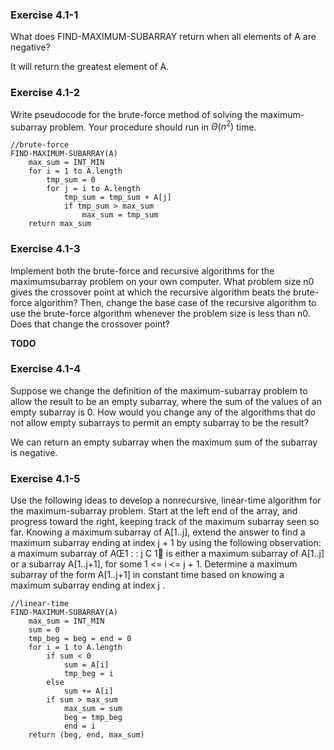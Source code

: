 ### Exercise 4.1-1
What does FIND-MAXIMUM-SUBARRAY return when all elements of A are negative?

It will return the greatest element of A.

### Exercise 4.1-2
Write pseudocode for the brute-force method of solving the maximum-subarray
problem. Your procedure should run in $\Theta(n^2)$ time.

    //brute-force
    FIND-MAXIMUM-SUBARRAY(A)
        max_sum = INT_MIN
        for i = 1 to A.length
            tmp_sum = 0
            for j = i to A.length
                tmp_sum = tmp_sum + A[j]
                if tmp_sum > max_sum
                    max_sum = tmp_sum
        return max_sum

### Exercise 4.1-3

Implement both the brute-force and recursive algorithms for the maximumsubarray problem on your own computer. What problem size n0 gives the crossover
point at which the recursive algorithm beats the brute-force algorithm? Then,
change the base case of the recursive algorithm to use the brute-force algorithm
whenever the problem size is less than n0. Does that change the crossover point?

**TODO**

### Exercise 4.1-4

Suppose we change the definition of the maximum-subarray problem to allow the
result to be an empty subarray, where the sum of the values of an empty subarray is 0. How would you change any of the algorithms that do not allow empty
subarrays to permit an empty subarray to be the result?

We can return an empty subarray when the maximum sum of the subarray is negative.

### Exercise 4.1-5

Use the following ideas to develop a nonrecursive, linear-time algorithm for the
maximum-subarray problem. Start at the left end of the array, and progress toward
the right, keeping track of the maximum subarray seen so far. Knowing a maximum
subarray of A[1..j], extend the answer to find a maximum subarray ending at index j + 1 by using the following observation: a maximum subarray of AŒ1 : : j C 1
is either a maximum subarray of A[1..j] or a subarray A[1..j+1], for some
1 <= i <= j + 1. Determine a maximum subarray of the form A[1..j+1] in
constant time based on knowing a maximum subarray ending at index j .

    //linear-time
    FIND-MAXIMUM-SUBARRAY(A)
        max_sum = INT_MIN
        sum = 0
        tmp_beg = beg = end = 0
        for i = 1 to A.length
            if sum < 0
                sum = A[i]
                tmp_beg = i
            else 
                sum += A[i]
            if sum > max_sum
                max_sum = sum
                beg = tmp_beg
                end = i
        return (beg, end, max_sum)
